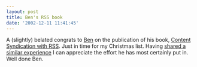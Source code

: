 ```yaml
---
layout: post
title: Ben's RSS book
date: '2002-12-11 11:41:45'
---
```



A (slightly) belated congrats to [Ben](http://www.benhammersley.com/) on the publication of his book, [Content Syndication with RSS](http://www.oreilly.com/catalog/consynrss/). Just in time for my Christmas list. Having [shared a similar experience](http://www.oreilly.com/catalog/jabber/) I can appreciate the effort he has most certainly put in. Well done Ben.


